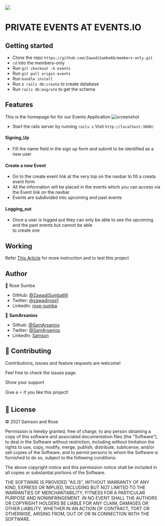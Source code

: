 ![](https://img.shields.io/badge/Microverse-blueviolet)
# PRIVATE EVENTS AT EVENTS.IO
  
## Getting started

- Clone the repo `https://github.com/ZawadiSumba66/members-only.git`
- `cd` into the members-only
- Run `git checkout -b events`
- Run `git pull origin events`
- Run `bundle install`
- Run `$ rails db:create` to create database
- Run `rails db:migrate` to get the schema


## Features
This is the homepage for for our Events Application
![screenshot](./app/assets/images/screenshot.JPG)

- Start the rails server by running
```rails s```
Visit `http://localhost:3000/`

#### Signing_Up
- Fill the name field in the sign up form and submit to be identified as a new user

#### Create a new Event
- Go to the create event link at the very top on the navbar to fill a creata event form
- All the information will be placed in the events which you can access via the Event link on the navbar
- Events are subdivided into upcoming and past events

#### Logging_out
- Once a user is logged put they can only be able to see the upcoming and the past events but cannot be able  
  to create one

## Working

Refer [This Article](https://www.theodinproject.com/courses/ruby-on-rails/lessons/associations) for more instruction and to test this project

## Author

👤 Rose Sumba

- GitHub: [@ZawadiSumba66](https://github.com/ZawadiSumba66)
- Twitter: [@zawadirose1](https://twitter.com/zawadirose1)
- LinkedIn: [rose-sumba](https://www.linkedin.com/in/rose-sumba-9b36401b5/)


👤 **SamArsanios**

- Github: [@SamArsanios](https://github.com/SamArsanios)
- Twitter: [@SamArsanios](https://twitter.com/SamArsanios)
- LinkedIn: [Samson](https://www.linkedin.com/in/samson-kibrom/)

## 🤝 Contributing

Contributions, issues and feature requests are welcome!

Feel free to check the issues page.

Show your support

Give a ⭐️ if you like this project!

## 📝 License

&copy; 2021 Samson and Rose

Permission is hereby granted, free of charge, to any person obtaining a copy
of this software and associated documentation files (the "Software"), to deal
in the Software without restriction, including without limitation the rights
to use, copy, modify, merge, publish, distribute, sublicense, and/or sell
copies of the Software, and to permit persons to whom the Software is
furnished to do so, subject to the following conditions:

The above copyright notice and this permission notice shall be included in all
copies or substantial portions of the Software.

THE SOFTWARE IS PROVIDED "AS IS", WITHOUT WARRANTY OF ANY KIND, EXPRESS OR
IMPLIED, INCLUDING BUT NOT LIMITED TO THE WARRANTIES OF MERCHANTABILITY,
FITNESS FOR A PARTICULAR PURPOSE AND NONINFRINGEMENT. IN NO EVENT SHALL THE
AUTHORS OR COPYRIGHT HOLDERS BE LIABLE FOR ANY CLAIM, DAMAGES OR OTHER
LIABILITY, WHETHER IN AN ACTION OF CONTRACT, TORT OR OTHERWISE, ARISING FROM,
OUT OF OR IN CONNECTION WITH THE SOFTWARE.

